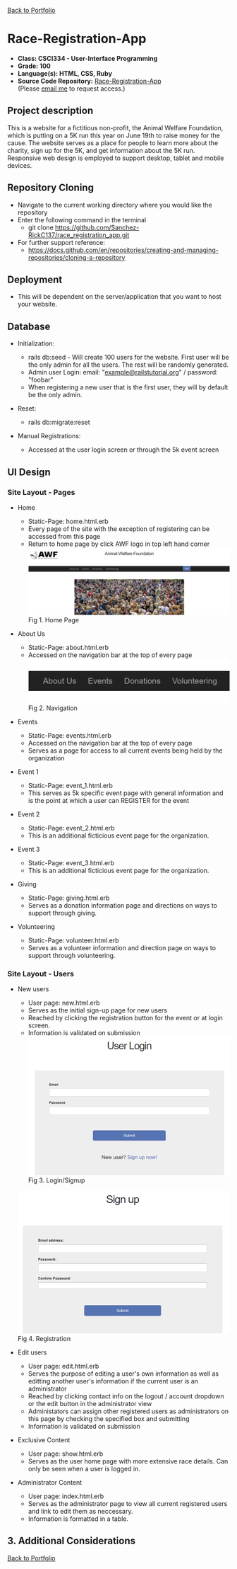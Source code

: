 [Back to Portfolio](./)

Race-Registration-App
===============

-   **Class: CSCI334 - User-Interface Programming** 
-   **Grade: 100** 
-   **Language(s): HTML, CSS, Ruby** 
-   **Source Code Repository:** [Race-Registration-App](https://github.com/Sanchez-RickC137/Race_Registration_App)  
    (Please [email me](mailto:jrpike@csustudent.net?subject=GitHub%20Access) to request access.)

## Project description

This is a website for a fictitious non-profit, the Animal Welfare Foundation, which is putting on a 5K run this year on June 19th to raise money for the cause. The website serves as a place for people to learn more about the charity, sign up for the 5K, and get information about the 5K run. Responsive web design is employed to support desktop, tablet and mobile devices.

## Repository Cloning
* Navigate to the current working directory where you would like the repository
* Enter the following command in the terminal
   - git clone https://github.com/Sanchez-RickC137/race_registration_app.git
* For further support reference:
   - https://docs.github.com/en/repositories/creating-and-managing-repositories/cloning-a-repository
 
## Deployment
* This will be dependent on the server/application that you want to host your website.

## Database
* Initialization:
   - rails db:seed - Will create 100 users for the website. First user will be the only admin for all the users. The rest will be randomly generated.
   - Admin user Login: email: "example@railstutorial.org" / password: "foobar"
   - When registering a new user that is the first user, they will by default be the only admin.

* Reset:
   - rails db:migrate:reset

* Manual Registrations:
  - Accessed at the user login screen or through the 5k event screen

## UI Design

### Site Layout - Pages
* Home
   - Static-Page: home.html.erb
   - Every page of the site with the exception of registering can be accessed from this page
   - Return to home page by click AWF logo in top left hand corner\
![screenshot](images/AWF-home.png)  
Fig 1. Home Page

* About Us
   - Static-Page: about.html.erb
   - Accessed on the navigation bar at the top of every page\
    ![screenshot](images/AWF-nav.png)  
    Fig 2. Navigation

* Events
   - Static-Page: events.html.erb
   - Accessed on the navigation bar at the top of every page
   - Serves as a page for access to all current events being held by the organization

* Event 1
   - Static-Page: event_1.html.erb
   - This serves as 5k specific event page with general information and is the point at which a user can REGISTER for the event

* Event 2
   - Static-Page: event_2.html.erb
   - This is an additional ficticious event page for the organization.

* Event 3
   - Static-Page: event_3.html.erb
   - This is an additional ficticious event page for the organization.

* Giving
   - Static-Page: giving.html.erb
   - Serves as a donation information page and directions on ways to support through giving.

* Volunteering
   - Static-Page: volunteer.html.erb
   - Serves as a volunteer information and direction page on ways to support through volunteering.

### Site Layout - Users
* New users
   - User page: new.html.erb
   - Serves as the initial sign-up page for new users
   - Reached by clicking the registration button for the event or at login screen.
   - Information is validated on submission\
    ![screenshot](images/AWF-login.png)  
    Fig 3. Login/Signup

    ![screenshot](images/AWF-reg.png)  
    Fig 4. Registration 

* Edit users
   - User page: edit.html.erb
   - Serves the purpose of editing a user's own information as well as editting another user's information if the current user is an administrator
   - Reached by clicking contact info on the logout / account dropdown or the edit button in the administrator view
   - Administators can assign other registered users as administrators on this page by checking the specified box and submitting
   - Information is validated on submission

* Exclusive Content
   - User page: show.html.erb
   - Serves as the user home page with more extensive race details. Can only be seen when a user is logged in.

* Administrator Content
   - User page: index.html.erb
   - Serves as the administrator page to view all current registered users and link to edit them as neccessary.
   - Information is formatted in a table.


## 3. Additional Considerations


[Back to Portfolio](./)
